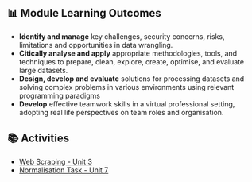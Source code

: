 ##  📊 Module Learning Outcomes

- **Identify and manage** key challenges, security concerns, risks, limitations and opportunities in data wrangling.
- **Citically analyse and apply** appropriate methodologies, tools, and techniques to prepare, clean, explore, create, optimise, and evaluate large datasets.  
- **Design, develop and evaluate** solutions for processing datasets and solving complex problems in various environments using relevant programming paradigms
- **Develop** effective teamwork skills in a virtual professional setting, adopting real life perspectives on team roles and organisation.


## 📚 Activities

- [Web Scraping - Unit 3](https://sjackson-DS25.github.io/module%203/webscrapingunit3.html)
- [Normalisation Task - Unit 7](https://sjackson-DS25.github.io/module%203/normalisationunit7.html)




